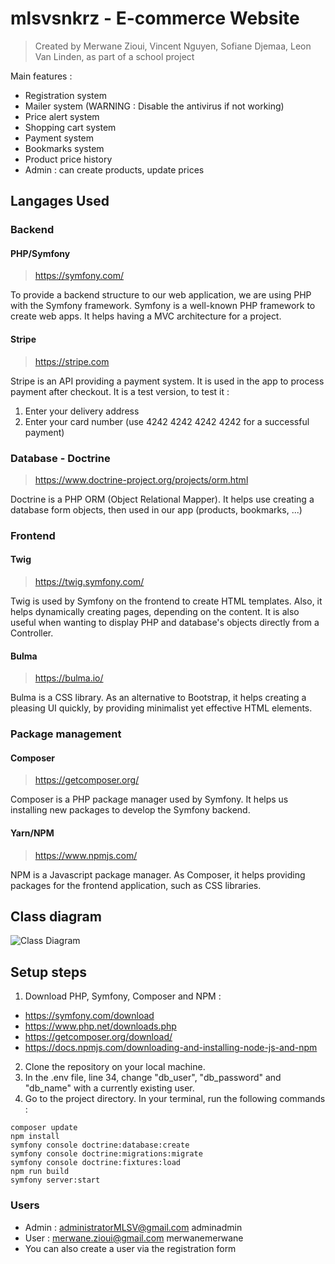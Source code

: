# mlsvsnkrz - E-commerce Website

> Created by Merwane Zioui, Vincent Nguyen, Sofiane Djemaa, Leon Van Linden, as part of a school project

Main features :
- Registration system
- Mailer system (WARNING : Disable the antivirus if not working)
- Price alert system
- Shopping cart system
- Payment system
- Bookmarks system
- Product price history
- Admin : can create products, update prices

## Langages Used
### Backend

#### PHP/Symfony

> https://symfony.com/

To provide a backend structure to our web application, we are using PHP with the Symfony framework.
Symfony is a well-known PHP framework to create web apps. It helps having a MVC architecture for a project.

#### Stripe

> https://stripe.com

Stripe is an API providing a payment system. It is used in the app to process payment after checkout.
It is a test version, to test it :
1. Enter your delivery address
2. Enter your card number (use 4242 4242 4242 4242 for a successful payment)

### Database - Doctrine

> https://www.doctrine-project.org/projects/orm.html

Doctrine is a PHP ORM (Object Relational Mapper). It helps use creating a database form objects, then used in our app (products, bookmarks, ...)

### Frontend
#### Twig

> https://twig.symfony.com/

Twig is used by Symfony on the frontend to create HTML templates. Also, it helps dynamically creating pages, depending on the content.
It is also useful when wanting to display PHP and database's objects directly from a Controller.

#### Bulma

> https://bulma.io/

Bulma is a CSS library. As an alternative to Bootstrap, it helps creating a pleasing UI quickly, by providing minimalist yet effective HTML elements.

### Package management
#### Composer

> https://getcomposer.org/

Composer is a PHP package manager used by Symfony. It helps us installing new packages to develop the Symfony backend.

#### Yarn/NPM

> https://www.npmjs.com/

NPM is a Javascript package manager. As Composer, it helps providing packages for the frontend application, such as CSS libraries.

## Class diagram

![Class Diagram](https://github.com/MLSVProjects/mlsvsnkrz/blob/develop/ClassDiagram.png)

## Setup steps

1. Download PHP, Symfony, Composer and NPM :
- https://symfony.com/download
- https://www.php.net/downloads.php
- https://getcomposer.org/download/
- https://docs.npmjs.com/downloading-and-installing-node-js-and-npm
2. Clone the repository on your local machine.
3. In the .env file, line 34, change "db_user", "db_password" and "db_name" with a currently existing user.
4. Go to the project directory. In your terminal, run the following commands :
```console
composer update
npm install
symfony console doctrine:database:create
symfony console doctrine:migrations:migrate
symfony console doctrine:fixtures:load
npm run build
symfony server:start
```
### Users

- Admin : administratorMLSV@gmail.com adminadmin
- User : merwane.zioui@gmail.com merwanemerwane
- You can also create a user via the registration form
